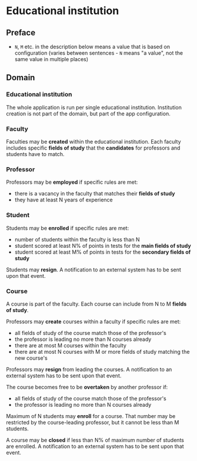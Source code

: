 # Educational institution
## Preface
- `N`, `M` etc. in the description below means a value that is based on configuration
  (varies between sentences - `N` means "a value", not the same value in multiple places)

## Domain
### Educational institution
The whole application is run per single educational institution. 
Institution creation is not part of the domain, but part of the app configuration.

### Faculty
Faculties may be **created** within the educational institution.
Each faculty includes specific **fields of study** that the **candidates**
for professors and students have to match.

### Professor
Professors may be **employed** if specific rules are met:
- there is a vacancy in the faculty that matches their **fields of study**
- they have at least N years of experience

### Student
Students may be **enrolled** if specific rules are met:
- number of students within the faculty is less than N
- student scored at least N% of points in tests for the **main fields of study**
- student scored at least M% of points in tests for the **secondary fields of study**

Students may **resign**.
A notification to an external system has to be sent upon that event.

### Course
A course is part of the faculty. Each course can include from N to M **fields of study**.

Professors may **create** courses within a faculty if specific rules are met:
- all fields of study of the course match those of the professor's
- the professor is leading no more than N courses already
- there are at most M courses within the faculty
- there are at most N courses with M or more fields of study matching the new course's

Professors may **resign** from leading the courses.
A notification to an external system has to be sent upon that event.

The course becomes free to be **overtaken** by another professor if:
- all fields of study of the course match those of the professor's
- the professor is leading no more than N courses already

Maximum of N students may **enroll** for a course.
That number may be restricted by the course-leading professor,
but it cannot be less than M students.

A course may be **closed** if less than N% of maximum number of students are enrolled.
A notification to an external system has to be sent upon that event.
